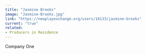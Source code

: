```yaml
---
title: "Jasmine Brooks"
image: "Jasmine-Brooks.jpg"
link: "https://newplayexchange.org/users/16133/jasmine-brooks"
current: "true"
related:
- Producers in Residence
---
```


Company One

